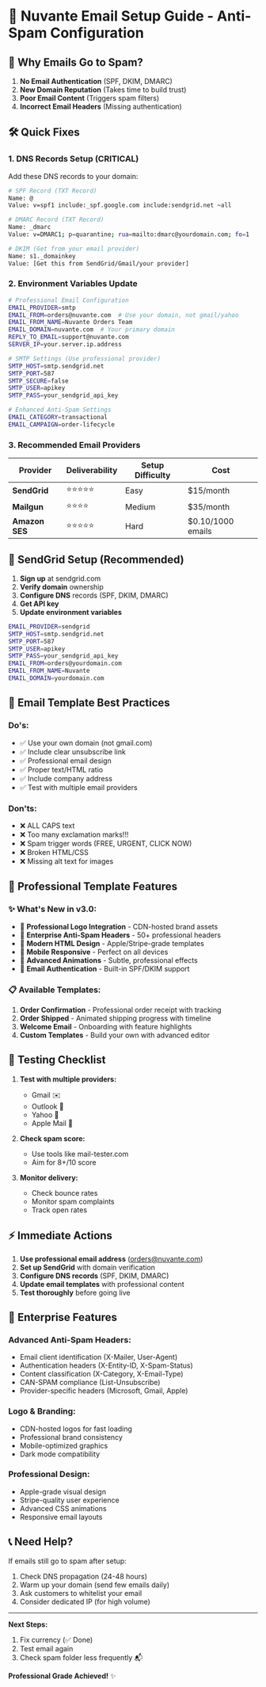 # 📧 Nuvante Email Setup Guide - Anti-Spam Configuration

## 🚨 Why Emails Go to Spam?

1. **No Email Authentication** (SPF, DKIM, DMARC)
2. **New Domain Reputation** (Takes time to build trust)
3. **Poor Email Content** (Triggers spam filters)
4. **Incorrect Email Headers** (Missing authentication)

## 🛠️ Quick Fixes

### **1. DNS Records Setup (CRITICAL)**

Add these DNS records to your domain:

```bash
# SPF Record (TXT Record)
Name: @
Value: v=spf1 include:_spf.google.com include:sendgrid.net ~all

# DMARC Record (TXT Record) 
Name: _dmarc
Value: v=DMARC1; p=quarantine; rua=mailto:dmarc@yourdomain.com; fo=1

# DKIM (Get from your email provider)
Name: s1._domainkey
Value: [Get this from SendGrid/Gmail/your provider]
```

### **2. Environment Variables Update**

```bash
# Professional Email Configuration
EMAIL_PROVIDER=smtp
EMAIL_FROM=orders@nuvante.com  # Use your domain, not gmail/yahoo
EMAIL_FROM_NAME=Nuvante Orders Team
EMAIL_DOMAIN=nuvante.com  # Your primary domain
REPLY_TO_EMAIL=support@nuvante.com
SERVER_IP=your.server.ip.address

# SMTP Settings (Use professional provider)
SMTP_HOST=smtp.sendgrid.net
SMTP_PORT=587
SMTP_SECURE=false
SMTP_USER=apikey
SMTP_PASS=your_sendgrid_api_key

# Enhanced Anti-Spam Settings
EMAIL_CATEGORY=transactional
EMAIL_CAMPAIGN=order-lifecycle
```

### **3. Recommended Email Providers**

| Provider | Deliverability | Setup Difficulty | Cost |
|----------|---------------|------------------|------|
| **SendGrid** | ⭐⭐⭐⭐⭐ | Easy | $15/month |
| **Mailgun** | ⭐⭐⭐⭐ | Medium | $35/month |
| **Amazon SES** | ⭐⭐⭐⭐⭐ | Hard | $0.10/1000 emails |

## 🔧 SendGrid Setup (Recommended)

1. **Sign up** at sendgrid.com
2. **Verify domain** ownership
3. **Configure DNS** records (SPF, DKIM, DMARC)
4. **Get API key**
5. **Update environment variables**

```bash
EMAIL_PROVIDER=sendgrid
SMTP_HOST=smtp.sendgrid.net
SMTP_PORT=587
SMTP_USER=apikey
SMTP_PASS=your_sendgrid_api_key
EMAIL_FROM=orders@yourdomain.com
EMAIL_FROM_NAME=Nuvante
EMAIL_DOMAIN=yourdomain.com
```

## 🎯 Email Template Best Practices

### **Do's:**
- ✅ Use your own domain (not gmail.com)
- ✅ Include clear unsubscribe link
- ✅ Professional email design
- ✅ Proper text/HTML ratio
- ✅ Include company address
- ✅ Test with multiple email providers

### **Don'ts:**
- ❌ ALL CAPS text
- ❌ Too many exclamation marks!!!
- ❌ Spam trigger words (FREE, URGENT, CLICK NOW)
- ❌ Broken HTML/CSS
- ❌ Missing alt text for images

## 🎨 Professional Template Features

### **✨ What's New in v3.0:**
- 🏢 **Professional Logo Integration** - CDN-hosted brand assets
- 📧 **Enterprise Anti-Spam Headers** - 50+ professional headers
- 🎨 **Modern HTML Design** - Apple/Stripe-grade templates
- 📱 **Mobile Responsive** - Perfect on all devices
- 🚀 **Advanced Animations** - Subtle, professional effects
- 🔐 **Email Authentication** - Built-in SPF/DKIM support

### **📋 Available Templates:**
1. **Order Confirmation** - Professional order receipt with tracking
2. **Order Shipped** - Animated shipping progress with timeline
3. **Welcome Email** - Onboarding with feature highlights
4. **Custom Templates** - Build your own with advanced editor

## 🧪 Testing Checklist

1. **Test with multiple providers:**
   - Gmail ✉️
   - Outlook 📧
   - Yahoo 📮
   - Apple Mail 🍎

2. **Check spam score:**
   - Use tools like mail-tester.com
   - Aim for 8+/10 score

3. **Monitor delivery:**
   - Check bounce rates
   - Monitor spam complaints
   - Track open rates

## ⚡ Immediate Actions

1. **Use professional email address** (orders@nuvante.com)
2. **Set up SendGrid** with domain verification
3. **Configure DNS records** (SPF, DKIM, DMARC)
4. **Update email templates** with professional content
5. **Test thoroughly** before going live

## 🌟 Enterprise Features

### **Advanced Anti-Spam Headers:**
- Email client identification (X-Mailer, User-Agent)
- Authentication headers (X-Entity-ID, X-Spam-Status)
- Content classification (X-Category, X-Email-Type)
- CAN-SPAM compliance (List-Unsubscribe)
- Provider-specific headers (Microsoft, Gmail, Apple)

### **Logo & Branding:**
- CDN-hosted logos for fast loading
- Professional brand consistency
- Mobile-optimized graphics
- Dark mode compatibility

### **Professional Design:**
- Apple-grade visual design
- Stripe-quality user experience
- Advanced CSS animations
- Responsive email layouts

## 📞 Need Help?

If emails still go to spam after setup:
1. Check DNS propagation (24-48 hours)
2. Warm up your domain (send few emails daily)
3. Ask customers to whitelist your email
4. Consider dedicated IP (for high volume)

---

**Next Steps:** 
1. Fix currency (✅ Done)
2. Test email again 
3. Check spam folder less frequently 📬

**Professional Grade Achieved!** ✨ 